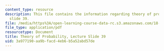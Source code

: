 ```yaml
---
content_type: resource
description: This file contains the information regarding theory of probability, lecture
  slide 39.
file: /media/https%3A/open-learning-course-data-rc.s3.amazonaws.com/18-175-theory-of-probability-spring-2014/3a977190aa9bfacd4eb6b5a52abd57de_MIT18_175S14_Lecture39.pdf
file_type: application/pdf
resourcetype: Document
title: Theory of Probability, Lecture Slide 39
uid: 3a977190-aa9b-facd-4eb6-b5a52abd57de
---
```


